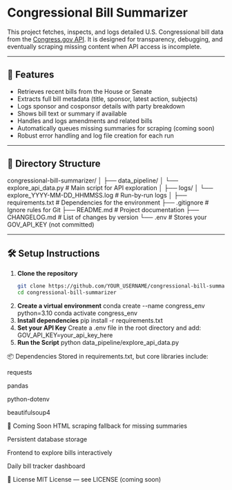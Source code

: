 # Congressional Bill Summarizer

This project fetches, inspects, and logs detailed U.S. Congressional bill data from the [Congress.gov API](https://api.congress.gov/). It is designed for transparency, debugging, and eventually scraping missing content when API access is incomplete.

---

## 🔧 Features

- Retrieves recent bills from the House or Senate
- Extracts full bill metadata (title, sponsor, latest action, subjects)
- Logs sponsor and cosponsor details with party breakdown
- Shows bill text or summary if available
- Handles and logs amendments and related bills
- Automatically queues missing summaries for scraping (coming soon)
- Robust error handling and log file creation for each run

---

## 📁 Directory Structure

congressional-bill-summarizer/
│
├── data_pipeline/
│ └── explore_api_data.py # Main script for API exploration
│
├── logs/
│ └── explore_YYYY-MM-DD_HHMMSS.log # Run-by-run logs
│
├── requirements.txt # Dependencies for the environment
├── .gitignore # Ignore rules for Git
├── README.md # Project documentation
├── CHANGELOG.md # List of changes by version
└── .env # Stores your GOV_API_KEY (not committed)

---

## 🛠 Setup Instructions

1. **Clone the repository**
   ```bash
   git clone https://github.com/YOUR_USERNAME/congressional-bill-summarizer.git
   cd congressional-bill-summarizer
2. **Create a virtual environment**
   conda create --name congress_env python=3.10
   conda activate congress_env
3. **Install dependencies**
    pip install -r requirements.txt
4. **Set your API Key**
    Create a .env file in the root directory and add:
    GOV_API_KEY=your_api_key_here
5. **Run the Script**
    python data_pipeline/explore_api_data.py

📦 Dependencies
Stored in requirements.txt, but core libraries include:

requests

pandas

python-dotenv

beautifulsoup4

🚧 Coming Soon
HTML scraping fallback for missing summaries

Persistent database storage

Frontend to explore bills interactively

Daily bill tracker dashboard

📜 License
MIT License — see LICENSE (coming soon)



